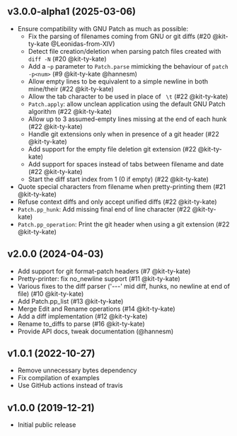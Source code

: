 ## v3.0.0-alpha1 (2025-03-06)

* Ensure compatibility with GNU Patch as much as possible:
  * Fix the parsing of filenames coming from GNU or git diffs (#20 @kit-ty-kate @Leonidas-from-XIV)
  * Detect file creation/deletion when parsing patch files created with `diff -N` (#20 @kit-ty-kate)
  * Add a `~p` parameter to `Patch.parse` mimicking the behaviour of `patch -p<num>` (#9 @kit-ty-kate @hannesm)
  * Allow empty lines to be equivalent to a simple newline in both mine/their (#22 @kit-ty-kate)
  * Allow the tab character to be used in place of ` \t` (#22 @kit-ty-kate)
  * `Patch.apply`: allow unclean application using the default GNU Patch algorithm (#22 @kit-ty-kate)
  * Allow up to 3 assumed-empty lines missing at the end of each hunk (#22 @kit-ty-kate)
  * Handle git extensions only when in presence of a git header (#22 @kit-ty-kate)
  * Add support for the empty file deletion git extension (#22 @kit-ty-kate)
  * Add support for spaces instead of tabs between filename and date (#22 @kit-ty-kate)
  * Start the diff start index from 1 (0 if empty) (#22 @kit-ty-kate)
* Quote special characters from filename when pretty-printing them (#21 @kit-ty-kate)
* Refuse context diffs and only accept unified diffs (#22 @kit-ty-kate)
* `Patch.pp_hunk`: Add missing final end of line character (#22 @kit-ty-kate)
* `Patch.pp_operation`: Print the git header when using a git extension (#22 @kit-ty-kate)

## v2.0.0 (2024-04-03)

* Add support for git format-patch headers (#7 @kit-ty-kate)
* Pretty-printer: fix no_newline support (#11 @kit-ty-kate)
* Various fixes to the diff parser ('---' mid diff, hunks, no newline at end
  of file) (#10 @kit-ty-kate)
* Add Patch.pp_list (#13 @kit-ty-kate)
* Merge Edit and Rename operations (#14 @kit-ty-kate)
* Add a diff implementation (#12 @kit-ty-kate)
* Rename to_diffs to parse (#16 @kit-ty-kate)
* Provide API docs, tweak documentation (@hannesm)

## v1.0.1 (2022-10-27)

* Remove unnecessary bytes dependency
* Fix compilation of examples
* Use GitHub actions instead of travis

## v1.0.0 (2019-12-21)

* Initial public release
